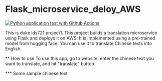 # Flask_microservice_deloy_AWS
[![Python application test with Github Actions](https://github.com/kaifeng-yu16/Flask_microservice_deloy_AWS/actions/workflows/main.yml/badge.svg)](https://github.com/kaifeng-yu16/Flask_microservice_deloy_AWS/actions/workflows/main.yml)

This is duke ids721 project1. This project builds a translation microservice using Flask and deploys it on AWS. It is implemented using a pre-trained model from hugging face. You can use it to translate Chinese texts into English.

** How to use
To use this app, go to website, enter the chinese text you want to translate, and hit "translate" button.

*** Some sample chinese text

